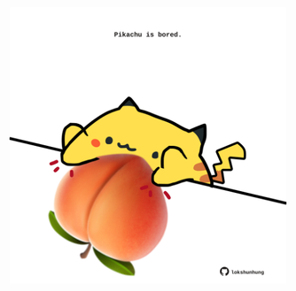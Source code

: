 <!-- built at 21/12/2024, 18:00:44 UTC -->
<p align="center">
  <img width="500" height="500" src="./ReadmeImage.svg">
</p>
